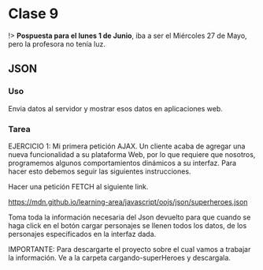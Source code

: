 # Clase 9

!> **Pospuesta para el lunes 1 de Junio**, iba a ser el Miércoles 27 de Mayo, pero la profesora no tenía luz.

## JSON

### Uso

Envia datos al servidor y mostrar esos datos en aplicaciones web.

### Tarea

EJERCICIO 1: Mi primera petición AJAX.
Un cliente acaba de agregar una nueva funcionalidad a su plataforma Web, por lo que requiere que nosotros, programemos algunos comportamientos dinámicos a su interfaz. Para hacer esto debemos seguir las siguientes instrucciones.

Hacer una petición FETCH al siguiente link.

https://mdn.github.io/learning-area/javascript/oojs/json/superheroes.json

Toma toda la información necesaria del Json devuelto para que cuando se haga click en el botón cargar personajes se llenen todos los datos, de los personajes especificados en la interfaz dada.

IMPORTANTE: Para descargarte el proyecto sobre el cual vamos a trabajar la información. Ve a la carpeta cargando-superHeroes y descargala.
